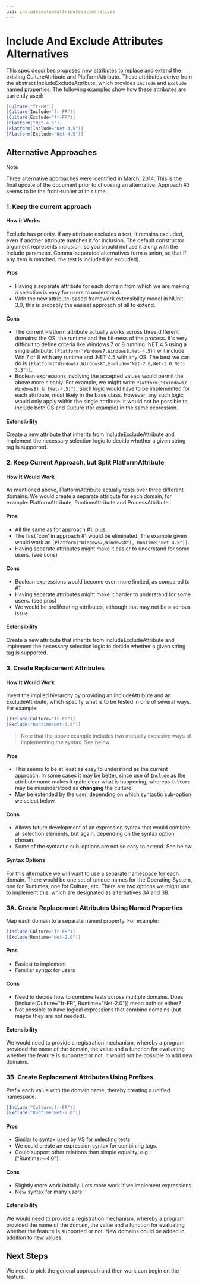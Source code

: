```yaml
---
uid: includeexcludeattributesalternatives
---
```


# Include And Exclude Attributes Alternatives

This spec describes proposed new attributes to replace and extend the existing CultureAttribute and PlatformAttribute. These attributes derive from the abstract IncludeExcludeAttribute, which provides `Include` and `Exclude` named properties. The following examples show how these attributes are currently used:

```csharp
[Culture("fr-FR")]
[Culture(Include="fr-FR")]
[Culture(Exclude="fr-FR")]
[Platform("Net-4.5")]
[Platform(Include="Net-4.5")]
[Platform(Exclude="Net-4.5")]
```

## Alternative Approaches

> [!NOTE]
> Three alternative approaches were identified in March, 2014. This is the final update of the document prior to choosing an alternative. Approach #3 seems to be the front-runner at this time.

### 1. Keep the current approach

#### How it Works

Exclude has priority. If any attribute excludes a test, it remains excluded, even if another attribute matches it for inclusion. The default constructor argument represents inclusion, so you should not use it along with the Include parameter. Comma-separated alternatives form a union, so that if any item is matched, the test is included (or excluded).

#### Pros

* Having a separate attribute for each domain from which we are making a selection is easy for users to understand.
* With the new attribute-based framework extensibility model in NUnit 3.0, this is probably the easiest approach of all to extend.

#### Cons

* The current Platform attribute actually works across three different domains: the OS, the runtime and the bit-ness of the process. It's very difficult to define criteria like Windows 7 or 8 running .NET 4.5 using a single attribute. `[Platform("Windows7,Windows8,Net-4.5)]` will include Win 7 or 8 with any runtime and .NET 4.5 with any OS. The best we can do is `[Platform("Windows7,Windows8",Exclude="Net-2.0,Net-3.0,Net-3.5")]`.
* Boolean expressions involving the accepted values would permit the above more cleanly. For example, we might write `Platform("(Windows7 | Windows8) & !Net-4.5)")`. Such logic would have to be implemented for each attribute, most likely in the base class. However, any such logic would only apply within the single attribute: it would not be possible to include both OS and Culture (for example) in the same expression.

#### Extensibility

Create a new attribute that inherits from IncludeExcludeAttribute and implement the necessary selection logic to decide whether a given string tag is supported.

### 2. Keep Current Approach, but Split PlatformAttribute

#### How It Would Work

As mentioned above, PlatformAttribute actually tests over three different domains. We would create a separate attribute for each domain, for example: PlatformAttribute, RuntimeAttribute and ProcessAttribute.

#### Pros

* All the same as for approach #1, plus...
* The first 'con' in approach #1 would be eliminated. The example given would work as `[Platform("Windows7,Windows8"), Runtime("Net-4.5")]`.
* Having separate attributes might make it easier to understand for some users. (see cons)

#### Cons

* Boolean expressions would become even more limited, as compared to #1
* Having separate attributes might make it harder to understand for some users. (see pros)
* We would be proliferating attributes, although that may not be a serious issue.

#### Extensibility

Create a new attribute that inherits from IncludeExcludeAttribute and implement the necessary selection logic to decide whether a given string tag is supported.

### 3. Create Replacement Attributes

#### How It Would Work

Invert the implied hierarchy by providing an IncludeAttribute and an ExcludeAttribute, which specify what is to be tested in one of several ways. For example:

```csharp
[Include(Culture="fr-FR")]
[Exclude("Runtime:Net-4.5")]
```

> Note that the above example includes two mutually exclusive ways of implementing the syntax. See below.

#### Pros

* This seems to be at least as easy to understand as the current approach. In some cases it may be better, since use of `Include` as the attribute name makes it quite clear what is happening, whereas `Culture` may be misunderstood as **changing** the culture.
* May be extended by the user, depending on which syntactic sub-option we select below.

#### Cons

* Allows future development of an expression syntax that would combine all selection elements, but again, depending on the syntax option chosen.
* Some of the syntactic sub-options are not so easy to extend. See below.

#### Syntax Options

For this alternative we will want to use a separate namespace for each domain. There would be one set of unique names for the Operating System, one for Runtimes, one for Culture, etc. There are two options we might use to implement this, which are designated as alternatives 3A and 3B.

### 3A. Create Replacement Attributes Using Named Properties

Map each domain to a separate named property. For example:

```csharp
[Include(Culture="fr-FR")]
[Exclude(Runtime="Net-2.0")]
```

#### Pros

* Easiest to implement
* Familiar syntax for users

#### Cons

* Need to decide how to combine tests across multiple domains. Does [Include(Culture="fr-FR", Runtime="Net-2.0")] mean both or either?
* Not possible to have logical expressions that combine domains (but maybe they are not needed).

#### Extensibility

We would need to provide a registration mechanism, whereby a program provided the name of the domain, the value and a function for evaluating whether the feature is supported or not. It would not be possible to add new domains.

### 3B. Create Replacement Attributes Using Prefixes

Prefix each value with the domain name, thereby creating a unified namespace.

```csharp
[Include("Culture:fr-FR")]
[Exclude("Runtime:Net-2.0")]
```

#### Pros

* Similar to syntax used by VS for selecting tests
* We could create an expression syntax for combining tags.
* Could support other relations than simple equality, e.g.: ["Runtime>=4.0"].

#### Cons

* Slightly more work initially. Lots more work if we implement expressions.
* New syntax for many users

#### Extensibility

We would need to provide a registration mechanism, whereby a program provided the name of the domain, the value and a function for evaluating whether the feature is supported or not. New domains could be added in addition to new values.

## Next Steps

We need to pick the general approach and then work can begin on the feature.

